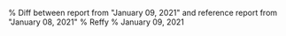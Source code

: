 % Diff between report from "January 09, 2021" and reference report from "January 08, 2021"
% Reffy
% January 09, 2021

